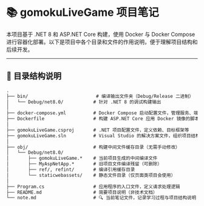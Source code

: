 # 📚 gomokuLiveGame 项目笔记

本项目基于 .NET 8 和 ASP.NET Core 构建，使用 Docker 与 Docker Compose 进行容器化部署。以下是项目中各个目录和文件的作用说明，便于理解项目结构和后续开发。

---

## 📁 目录结构说明

```txt
.
├── bin/                         # 编译输出文件夹（Debug/Release 二进制）
│   └── Debug/net8.0/           # 针对 .NET 8 的调试构建输出
│
├── docker-compose.yml          # Docker Compose 启动配置文件，管理服务、端口等
├── Dockerfile                  # 构建 ASP.NET Core 应用 Docker 镜像的脚本
│
├── gomokuLiveGame.csproj       # .NET 项目配置文件，定义依赖、目标框架等
├── gomokuLiveGame.sln          # Visual Studio 的解决方案文件，组织项目结构
│
├── obj/                        # 构建中间文件缓存目录（无需手动修改）
│   └── Debug/net8.0/
│       ├── gomokuLiveGame.*    # 当前项目生成的中间编译文件
│       ├── MyAspNetApp.*       # 旧项目文件编译残留（可删除）
│       ├── ref/, refint/       # 编译引用缓存目录
│       └── staticwebassets/    # 静态文件目录（仅页面类项目会使用）
│
├── Program.cs                  # 应用程序的入口文件，定义请求处理逻辑
├── README.md                   # 简要项目说明（非技术文档）
└── note.md                     # 🔍 当前笔记文件，记录学习过程与项目结构说明
